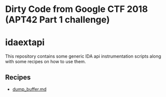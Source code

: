 # Dirty Code from Google CTF 2018 (APT42 Part 1 challenge)


# idaextapi

This repository contains some generic IDA api instrumentation scripts along with some recipes on how to use them.

## Recipes

*  [dump_buffer.md](doc/dump_buffer.md)
